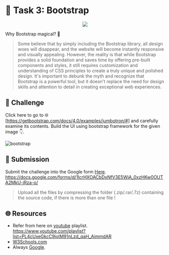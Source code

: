 
# **:star2: Task 3: Bootstrap**

<p align="center">
    <img src="https://media0.giphy.com/media/3oKIPnAiaMCws8nOsE/giphy.gif?cid=ecf05e47xd4ikhqf7m83644anu6w4b0704omheyrboakdezm&ep=v1_gifs_search&rid=giphy.gif&ct=g">
</p>

Why Bootstrap magical? 🤔

 > Some believe that by simply including the Bootstrap library, all design woes will disappear, and the website will become instantly responsive and visually appealing. However, the reality is that while Bootstrap provides a solid foundation and saves time by offering pre-built components and styles, it still requires customization and understanding of CSS principles to create a truly unique and polished design. It's important to debunk the myth and recognize that Bootstrap is a powerful tool, but it doesn't replace the need for design skills and attention to detail in creating exceptional web experiences.

## **:pushpin: Challenge**  
Click here to go to 🌐 [https://getbootstrap.com/docs/4.0/examples/jumbotron/#] and carefully examine its contents. Build the UI using bootstrap framework for the given image 👇.

 ![bootstrap]

## **📂 Submission**
Submit the challenge into the Google form [Here](https://docs.google.com/forms/d/1lcrHXOACbDxNfV3E5WjA_0xzHKw0OUTA2MkU-jRza-o/). </br>
https://docs.google.com/forms/d/1lcrHXOACbDxNfV3E5WjA_0xzHKw0OUTA2MkU-jRza-o/  

> Upload all the files by compressing the folder (.zip/.rar/.7z) containing the source code, if there is more than one file ! 

## **🌐 Resources**
 - Refer from here on [youtube] playlist.<br/>
  https://www.youtube.com/playlist?list=PL4cUxeGkcC9joIM91nLzd_qaH_AimmdAR
 - [W3Schools.com]
 - Always [Google].


<!-- links -->
[https://getbootstrap.com/docs/4.0/examples/jumbotron/#]: https://getbootstrap.com/docs/4.0/examples/jumbotron/#
[bootstrap]:../screenshots/task3.png
[youtube]:https://www.youtube.com/playlist?list=PL4cUxeGkcC9joIM91nLzd_qaH_AimmdAR
[W3Schools.com]:https://www.w3schools.com/css/
[Google]:https://https://www.google.com/

